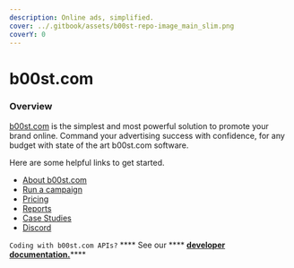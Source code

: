 ```yaml
---
description: Online ads, simplified.
cover: ../.gitbook/assets/b00st-repo-image_main_slim.png
coverY: 0
---
```


# b00st.com

### Overview

[b00st.com](https://b00st.com) is the simplest and most powerful solution to promote your brand online. Command your advertising success with confidence, for any budget with state of the art b00st.com software.

Here are some helpful links to get started.

* [About b00st.com](about-b00st/#real-fans-not-bots)
* [Run a campaign](run-a-campaign/#start-a-new-campaign)
* [Pricing](about-b00st/pricing.md)
* [Reports](reports.md#what-reports-do-i-get-with-b00st)
* [Case Studies](case-study.md)
* [Discord](discord.md)

`Coding with b00st.com APIs?` **** See our **** [**developer documentation.**](https://docs.b00st.com)****
